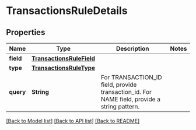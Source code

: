 # TransactionsRuleDetails

## Properties
Name | Type | Description | Notes
------------ | ------------- | ------------- | -------------
**field** | [**TransactionsRuleField**](TransactionsRuleField.md) |  | 
**type** | [**TransactionsRuleType**](TransactionsRuleType.md) |  | 
**query** | **String** | For TRANSACTION_ID field, provide transaction_id. For NAME field, provide a string pattern.  | 

[[Back to Model list]](../README.md#documentation-for-models) [[Back to API list]](../README.md#documentation-for-api-endpoints) [[Back to README]](../README.md)


